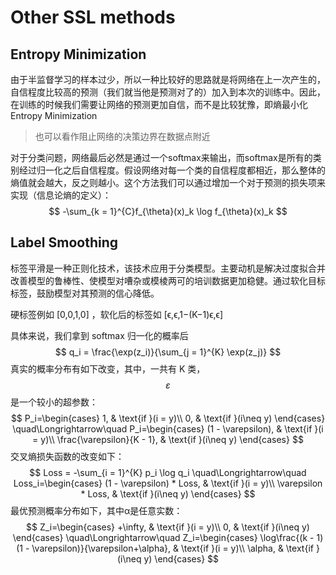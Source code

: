 # Other SSL methods

## Entropy Minimization

由于半监督学习的样本过少，所以一种比较好的思路就是将网络在上一次产生的，自信程度比较高的预测（我们就当他是预测对了的）加入到本次的训练中。因此，在训练的时候我们需要让网络的预测更加自信，而不是比较犹豫，即熵最小化 Entropy Minimization

> 也可以看作阻止网络的决策边界在数据点附近

对于分类问题，网络最后必然是通过一个softmax来输出，而softmax是所有的类别经过归一化之后自信程度。假设网络对每一个类的自信程度都相近，那么整体的熵值就会越大，反之则越小。这个方法我们可以通过增加一个对于预测的损失项来实现（信息论熵的定义）：
$$
-\sum_{k = 1}^{C}f_{\theta}(x)_k \log f_{\theta}(x)_k
$$

## Label Smoothing

标签平滑是一种正则化技术，该技术应用于分类模型。主要动机是解决过度拟合并改善模型的鲁棒性、使模型对嘈杂或模棱两可的培训数据更加稳健。通过软化目标标签，鼓励模型对其预测的信心降低。

硬标签例如 [0,0,1,0] ，软化后的标签如 [ϵ,ϵ,1−(K−1)ϵ,ϵ]

具体来说，我们拿到 softmax 归一化的概率后
$$
q_i = \frac{\exp(z_i)}{\sum_{j = 1}^{K} \exp(z_j)}
$$
真实的概率分布有如下改变，其中，一共有 K 类，$$\varepsilon$$ 是一个较小的超参数：
$$
P_i=\begin{cases}
1, & \text{if }(i = y)\\
0, & \text{if }(i\neq y)
\end{cases}
\quad\Longrightarrow\quad
P_i=\begin{cases}
(1 - \varepsilon), & \text{if }(i = y)\\
\frac{\varepsilon}{K - 1}, & \text{if }(i\neq y)
\end{cases}
$$
交叉熵损失函数的改变如下：
$$
Loss = -\sum_{i = 1}^{K} p_i \log q_i \quad\Longrightarrow\quad Loss_i=\begin{cases}
(1 - \varepsilon) * Loss, & \text{if }(i = y)\\
\varepsilon * Loss, & \text{if }(i\neq y)
\end{cases}
$$
最优预测概率分布如下，其中α是任意实数：
$$
Z_i=\begin{cases}
+\infty, & \text{if }(i = y)\\
0, & \text{if }(i\neq y)
\end{cases}
\quad\Longrightarrow\quad
Z_i=\begin{cases}
\log\frac{(k - 1)(1 - \varepsilon)}{\varepsilon+\alpha}, & \text{if }(i = y)\\
\alpha, & \text{if }(i\neq y)
\end{cases}
$$
